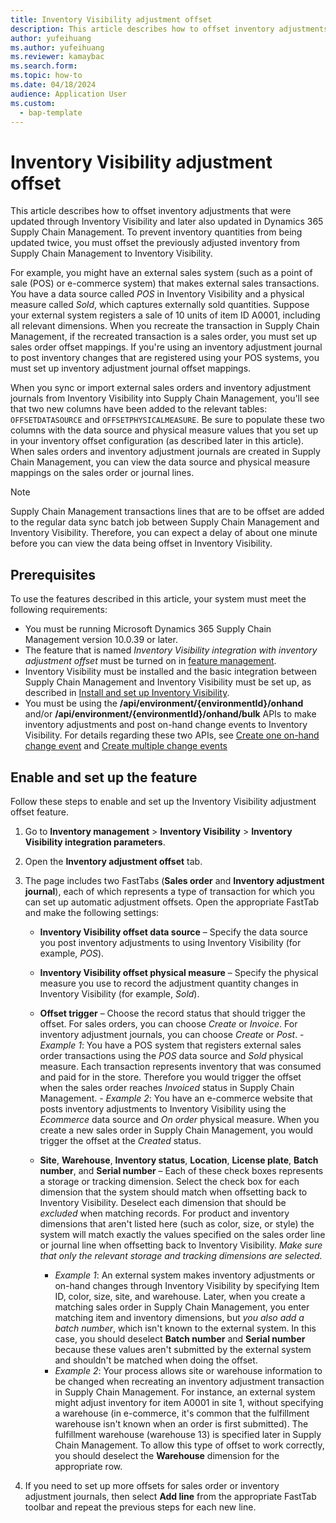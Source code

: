 ```yaml
---
title: Inventory Visibility adjustment offset
description: This article describes how to offset inventory adjustments that were updated through Inventory Visibility and later also updated in Dynamics 365 Supply Chain Management. To prevent inventory quantities from being updated twice, you must offset the previously adjusted inventory from Supply Chain Management to Inventory Visibility.
author: yufeihuang
ms.author: yufeihuang
ms.reviewer: kamaybac
ms.search.form:
ms.topic: how-to
ms.date: 04/18/2024
audience: Application User
ms.custom: 
  - bap-template
---
```


# Inventory Visibility adjustment offset

This article describes how to offset inventory adjustments that were updated through Inventory Visibility and later also updated in Dynamics 365 Supply Chain Management. To prevent  inventory quantities from being updated twice, you must offset the previously adjusted inventory from Supply Chain Management to Inventory Visibility.

For example, you might have an external sales system (such as a point of sale (POS) or e-commerce system) that makes external sales transactions. You have a data source called *POS* in Inventory Visibility and a physical measure called *Sold*, which captures externally sold quantities. Suppose your external system registers a sale of 10 units of item ID A0001, including all relevant dimensions. When you recreate the transaction in Supply Chain Management, if the recreated transaction is a sales order, you must set up sales order offset mappings. If you're using an inventory adjustment journal to post inventory changes that are registered using your POS systems, you must set up inventory adjustment journal offset mappings.

When you sync or import external sales orders and inventory adjustment journals from Inventory Visibility into Supply Chain Management, you'll see that two new columns have been added to the relevant tables: `OFFSETDATASOURCE` and `OFFSETPHYSICALMEASURE`. Be sure to populate these two columns with the data source and physical measure values that you set up in your inventory offset configuration (as described later in this article). When sales orders and inventory adjustment journals are created in Supply Chain Management, you can view the data source and physical measure mappings on the sales order or journal lines.  

> [!NOTE]
> Supply Chain Management transactions lines that are to be offset are added to the regular data sync batch job between Supply Chain Management and Inventory Visibility. Therefore, you can expect a delay of about one minute before you can view the data being offset in Inventory Visibility.

## Prerequisites

To use the features described in this article, your system must meet the following requirements:

- You must be running Microsoft Dynamics 365 Supply Chain Management version 10.0.39 or later.
- The feature that is named *Inventory Visibility integration with inventory adjustment offset* must be turned on in [feature management](../../fin-ops-core/fin-ops/get-started/feature-management/feature-management-overview.md).
- Inventory Visibility must be installed and the basic integration between Supply Chain Management and Inventory Visibility must be set up, as described in [Install and set up Inventory Visibility](inventory-visibility-setup.md).
- You must be using the **/api/environment/{environmentId}/onhand** and/or **/api/environment/{environmentId}/onhand/bulk** APIs to make inventory adjustments and post on-hand change events to Inventory Visibility. For details regarding these two APIs, see [Create one on-hand change event](inventory-visibility-api#create-one-onhand-change-event) and [Create multiple change events](inventory-visibility-api#create-multiple-onhand-change-events)

## Enable and set up the feature

Follow these steps to enable and set up the Inventory Visibility adjustment offset feature.

1. Go to **Inventory management** \> **Inventory Visibility** \> **Inventory Visibility integration parameters**.
1. Open the **Inventory adjustment offset** tab.
1. The page includes two FastTabs (**Sales order** and **Inventory adjustment journal**), each of which represents a type of transaction for which you can set up automatic adjustment offsets. Open the appropriate FastTab and make the following settings:
    - **Inventory Visibility offset data source** – Specify the data source you post inventory adjustments to using Inventory Visibility (for example, *POS*).
    - **Inventory Visibility offset physical measure** – Specify the physical measure you use to record the adjustment quantity changes in Inventory Visibility (for example, *Sold*).
    - **Offset trigger** – Choose the record status that should trigger the offset. For sales orders, you can choose *Create* or *Invoice*. For inventory adjustment journals, you can choose *Create* or *Post*.
            - *Example 1*: You have a POS system that registers external sales order transactions using the *POS* data source and *Sold* physical measure. Each transaction represents inventory that was consumed and paid for in the store. Therefore you would trigger the offset when the sales order reaches *Invoiced* status in Supply Chain Management.
            - *Example 2*: You have an e-commerce website that posts inventory adjustments to Inventory Visibility using the *Ecommerce* data source and *On order* physical measure. When you create a new sales order in Supply Chain Management, you would trigger the offset at the *Created* status.

    - **Site**, **Warehouse**, **Inventory status**, **Location**, **License plate**, **Batch number**, and **Serial number** – Each of these check boxes represents a storage or tracking dimension. Select the check box for each dimension that the system should match when offsetting back to Inventory Visibility. Deselect each dimension that should be *excluded* when matching records. For product and inventory dimensions that aren't listed here (such as color, size, or style) the system will match exactly the values specified on the sales order line or journal line when offsetting back to Inventory Visibility. *Make sure that only the relevant storage and tracking dimensions are selected.*
        - *Example 1*: An external system makes inventory adjustments or on-hand changes through Inventory Visibility by specifying Item ID, color, size, site, and warehouse. Later, when you create a matching sales order in Supply Chain Management, you enter matching item and inventory dimensions, but *you also add a batch number*, which isn't known to the external system. In this case, you should deselect **Batch number** and **Serial number** because these values aren't submitted by the external system and shouldn't be matched when doing the offset.
        - *Example 2*: Your process allows site or warehouse information to be changed when recreating an inventory adjustment transaction in Supply Chain Management. For instance, an external system might adjust inventory for item A0001 in site 1, without specifying a warehouse (in e-commerce, it's common that the fulfillment warehouse isn't known when an order is first submitted). The fulfillment warehouse (warehouse 13) is specified later in Supply Chain Management. To allow this type of offset to work correctly, you should deselect the **Warehouse** dimension for the appropriate row.

1. If you need to set up more offsets for sales order or inventory adjustment journals, then select **Add line** from the appropriate FastTab toolbar and repeat the previous steps for each new line.
